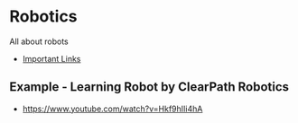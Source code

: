 # Robotics
All about robots

- [Important Links](./Links.md)

## Example - Learning Robot by ClearPath Robotics
- https://www.youtube.com/watch?v=Hkf9hIIi4hA
